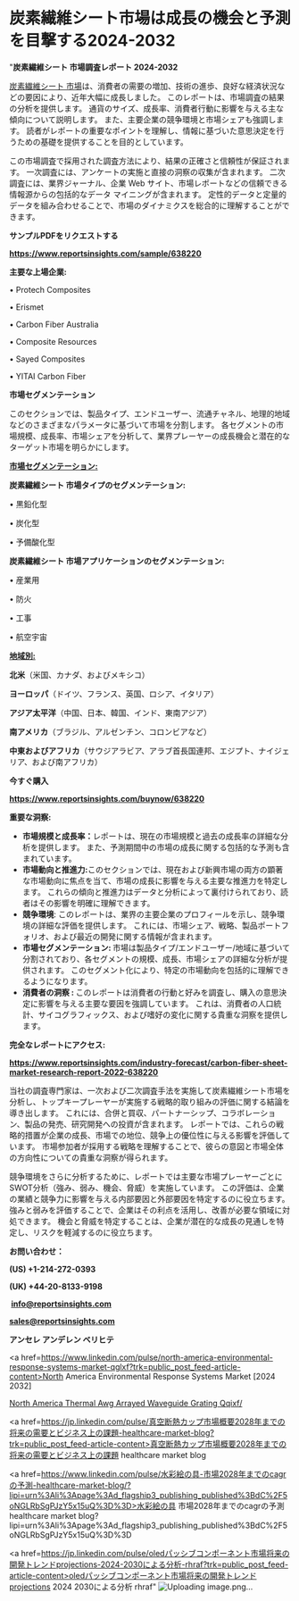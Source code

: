# 炭素繊維シート市場は成長の機会と予測を目撃する2024-2032

"<strong>炭素繊維シート 市場調査レポート 2024-2032</strong>

<a href=https://www.reportsinsights.com/sample/638220>炭素繊維シート 市場</a>は、消費者の需要の増加、技術の進歩、良好な経済状況などの要因により、近年大幅に成長しました。 このレポートは、市場調査の結果の分析を提供します。 通貨のサイズ、成長率、消費者行動に影響を与える主な傾向について説明します。 また、主要企業の競争環境と市場シェアも強調します。 読者がレポートの重要なポイントを理解し、情報に基づいた意思決定を行うための基礎を提供することを目的としています。

この市場調査で採用された調査方法により、結果の正確さと信頼性が保証されます。 一次調査には、アンケートの実施と直接の洞察の収集が含まれます。 二次調査には、業界ジャーナル、企業 Web サイト、市場レポートなどの信頼できる情報源からの包括的なデータ マイニングが含まれます。 定性的データと定量的データを組み合わせることで、市場のダイナミクスを総合的に理解することができます。

<strong><b>サンプルPDFをリクエストする</b></strong>

<a href=https://www.reportsinsights.com/sample/638220><strong><u>https://www.reportsinsights.com/sample/638220</u></strong></a>

<strong>主要な上場企業:</strong>

• Protech Composites

• Erismet

• Carbon Fiber Australia

• Composite Resources

• Sayed Composites

• YITAI Carbon Fiber

<strong>市場セグメンテーション</strong>

このセクションでは、製品タイプ、エンドユーザー、流通チャネル、地理的地域などのさまざまなパラメータに基づいて市場を分割します。 各セグメントの市場規模、成長率、市場シェアを分析して、業界プレーヤーの成長機会と潜在的なターゲット市場を明らかにします。

<strong><u>市場セグメンテーション</u></strong><strong><u>:</u></strong>

<strong>炭素繊維シート 市場タイプのセグメンテーション:</strong>

• 黒鉛化型

• 炭化型

• 予備酸化型

<strong>炭素繊維シート 市場アプリケーションのセグメンテーション:</strong>

• 産業用

• 防火

• 工事

• 航空宇宙

<strong><u>地域別</u></strong><strong><u>:</u></strong>

<strong>北米</strong>（米国、カナダ、およびメキシコ）

<strong>ヨーロッパ</strong>（ドイツ、フランス、英国、ロシア、イタリア）

<strong>アジア太平洋</strong>（中国、日本、韓国、インド、東南アジア）

<strong>南アメリカ</strong>（ブラジル、アルゼンチン、コロンビアなど）

<strong>中東およびアフリカ</strong>（サウジアラビア、アラブ首長国連邦、エジプト、ナイジェリア、および南アフリカ）

<strong>今すぐ購入</strong>

<a href=https://www.reportsinsights.com/buynow/638220><strong><u>https://www.reportsinsights.com/buynow/638220</u></strong></a>

<strong>重要な洞察:</strong>
<ul>
  <li><strong>市場規模と成長率：</strong>レポートは、現在の市場規模と過去の成長率の詳細な分析を提供します。 また、予測期間中の市場の成長に関する包括的な予測も含まれています。</li>
  <li><strong>市場動向と推進力:</strong>このセクションでは、現在および新興市場の両方の顕著な市場動向に焦点を当て、市場の成長に影響を与える主要な推進力を特定します。 これらの傾向と推進力はデータと分析によって裏付けられており、読者はその影響を明確に理解できます。</li>
  <li><strong>競争環境</strong>: このレポートは、業界の主要企業のプロフィールを示し、競争環境の詳細な評価を提供します。 これには、市場シェア、戦略、製品ポートフォリオ、および最近の開発に関する情報が含まれます。</li>
  <li><strong>市場セグメンテーション: </strong>市場は製品タイプ/エンドユーザー/地域に基づいて分割されており、各セグメントの規模、成長、市場シェアの詳細な分析が提供されます。 このセグメント化により、特定の市場動向を包括的に理解できるようになります。</li>
  <li><strong>消費者の洞察 : </strong>このレポートは消費者の行動と好みを調査し、購入の意思決定に影響を与える主要な要因を強調しています。 これは、消費者の人口統計、サイコグラフィックス、および嗜好の変化に関する貴重な洞察を提供します。</li>
</ul>
<strong>完全なレポートにアクセス:</strong>

<a href=https://www.reportsinsights.com/industry-forecast/carbon-fiber-sheet-market-research-report-2022-638220><strong><u><b>https://www.reportsinsights.com/industry-forecast/carbon-fiber-sheet-market-research-report-2022-638220</b></u></strong></a>

当社の調査専門家は、一次および二次調査手法を実施して炭素繊維シート市場を分析し、トップキープレーヤーが実施する戦略的取り組みの評価に関する結論を導き出します。 これには、合併と買収、パートナーシップ、コラボレーション、製品の発売、研究開発への投資が含まれます。 レポートでは、これらの戦略的措置が企業の成長、市場での地位、競争上の優位性に与える影響を評価しています。 市場参加者が採用する戦略を理解することで、彼らの意図と市場全体の方向性についての貴重な洞察が得られます。

競争環境をさらに分析するために、レポートでは主要な市場プレーヤーごとにSWOT分析（強み、弱み、機会、脅威）を実施しています。 この評価は、企業の業績と競争力に影響を与える内部要因と外部要因を特定するのに役立ちます。 強みと弱みを評価することで、企業はその利点を活用し、改善が必要な領域に対処できます。 機会と脅威を特定することは、企業が潜在的な成長の見通しを特定し、リスクを軽減するのに役立ちます。

<strong>お問い合わせ：</strong>

<strong>(US) +1-214-272-0393</strong>

<strong>(UK) +44-20-8133-9198</strong>

<strong> </strong><a href=info@reportsinsights.com><strong><u>info@reportsinsights.com</u></strong></a>

<a href=sales@reportsinsights.com><strong><u>sales@reportsinsights.com</u></strong></a>

<strong>アンセレ アンデレン ベリヒテ</strong>

<a href=https://www.linkedin.com/pulse/north-america-environmental-response-systems-market-qglxf?trk=public_post_feed-article-content>North America Environmental Response Systems Market [2024 2032]</a>

<a href=https://www.linkedin.com/pulse/north-america-thermal-awg-arrayed-waveguide-grating-qqixf/>North America Thermal Awg Arrayed Waveguide Grating Qqixf/</a>

<a href=https://jp.linkedin.com/pulse/真空断熱カップ市場概要2028年までの将来の需要とビジネス上の課題-healthcare-market-blog?trk=public_post_feed-article-content>真空断熱カップ市場概要2028年までの将来の需要とビジネス上の課題 healthcare market blog</a>

<a href=https://www.linkedin.com/pulse/水彩絵の具-市場2028年までのcagrの予測-healthcare-market-blog/?lipi=urn%3Ali%3Apage%3Ad_flagship3_publishing_published%3BdC%2F5oNGLRbSgPJzY5x15uQ%3D%3D>水彩絵の具 市場2028年までのcagrの予測 healthcare market blog?lipi=urn%3Ali%3Apage%3Ad_flagship3_publishing_published%3BdC%2F5oNGLRbSgPJzY5x15uQ%3D%3D</a>

<a href=https://jp.linkedin.com/pulse/oledパッシブコンポーネント市場将来の開発トレンドprojections-2024-2030による分析-rhraf?trk=public_post_feed-article-content>oledパッシブコンポーネント市場将来の開発トレンドprojections 2024 2030による分析 rhraf</a>"
![Uploading image.png…]()
